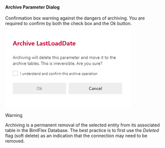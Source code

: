 #### Archive Parameter Dialog

Confirmation box warning against the dangers of archiving.  You are required to confirm by both the check box and the *Ok* button.  

![Archive Parameter Dialog -mtb-20-image](../../static/img/bimlflex-dialog-archive-parameter-single.png "Archive Parameter Dialog")

>[!WARNING]
> Archiving is a permanent removal of the selected entity from its associated table in the BimlFlex Database. The best practice is to first use the *Deleted* flag (soft delete) as an indication that the connection may need to be removed.
